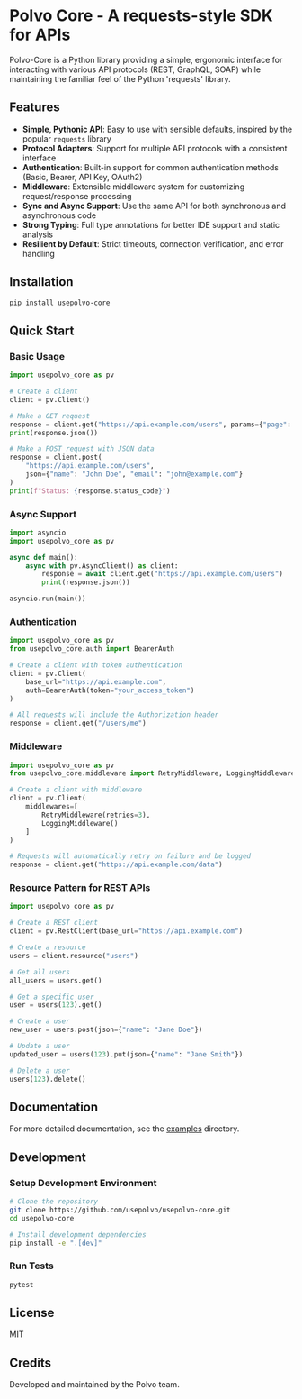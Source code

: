 # Polvo Core - A requests-style SDK for APIs

Polvo-Core is a Python library providing a simple, ergonomic interface for interacting with various API protocols (REST, GraphQL, SOAP) while maintaining the familiar feel of the Python 'requests' library.

## Features

- **Simple, Pythonic API**: Easy to use with sensible defaults, inspired by the popular `requests` library
- **Protocol Adapters**: Support for multiple API protocols with a consistent interface
- **Authentication**: Built-in support for common authentication methods (Basic, Bearer, API Key, OAuth2)
- **Middleware**: Extensible middleware system for customizing request/response processing
- **Sync and Async Support**: Use the same API for both synchronous and asynchronous code
- **Strong Typing**: Full type annotations for better IDE support and static analysis
- **Resilient by Default**: Strict timeouts, connection verification, and error handling

## Installation

```bash
pip install usepolvo-core
```

## Quick Start

### Basic Usage

```python
import usepolvo_core as pv

# Create a client
client = pv.Client()

# Make a GET request
response = client.get("https://api.example.com/users", params={"page": 1})
print(response.json())

# Make a POST request with JSON data
response = client.post(
    "https://api.example.com/users",
    json={"name": "John Doe", "email": "john@example.com"}
)
print(f"Status: {response.status_code}")
```

### Async Support

```python
import asyncio
import usepolvo_core as pv

async def main():
    async with pv.AsyncClient() as client:
        response = await client.get("https://api.example.com/users")
        print(response.json())

asyncio.run(main())
```

### Authentication

```python
import usepolvo_core as pv
from usepolvo_core.auth import BearerAuth

# Create a client with token authentication
client = pv.Client(
    base_url="https://api.example.com",
    auth=BearerAuth(token="your_access_token")
)

# All requests will include the Authorization header
response = client.get("/users/me")
```

### Middleware

```python
import usepolvo_core as pv
from usepolvo_core.middleware import RetryMiddleware, LoggingMiddleware

# Create a client with middleware
client = pv.Client(
    middlewares=[
        RetryMiddleware(retries=3),
        LoggingMiddleware()
    ]
)

# Requests will automatically retry on failure and be logged
response = client.get("https://api.example.com/data")
```

### Resource Pattern for REST APIs

```python
import usepolvo_core as pv

# Create a REST client
client = pv.RestClient(base_url="https://api.example.com")

# Create a resource
users = client.resource("users")

# Get all users
all_users = users.get()

# Get a specific user
user = users(123).get()

# Create a user
new_user = users.post(json={"name": "Jane Doe"})

# Update a user
updated_user = users(123).put(json={"name": "Jane Smith"})

# Delete a user
users(123).delete()
```

## Documentation

For more detailed documentation, see the [examples](./examples) directory.

## Development

### Setup Development Environment

```bash
# Clone the repository
git clone https://github.com/usepolvo/usepolvo-core.git
cd usepolvo-core

# Install development dependencies
pip install -e ".[dev]"
```

### Run Tests

```bash
pytest
```

## License

MIT

## Credits

Developed and maintained by the Polvo team.

